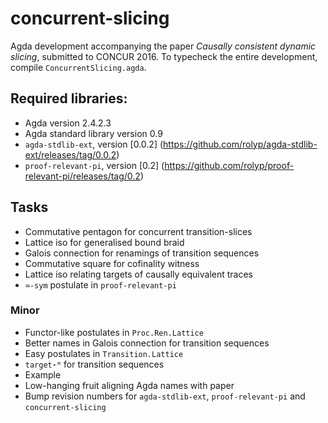 # concurrent-slicing

Agda development accompanying the paper _Causally consistent dynamic
slicing_, submitted to CONCUR 2016. To typecheck the entire development,
compile `ConcurrentSlicing.agda`.

## Required libraries:

* Agda version 2.4.2.3
* Agda standard library version 0.9
* `agda-stdlib-ext`, version [0.0.2] (https://github.com/rolyp/agda-stdlib-ext/releases/tag/0.0.2)
* `proof-relevant-pi`, version [0.2] (https://github.com/rolyp/proof-relevant-pi/releases/tag/0.2)

## Tasks

* Commutative pentagon for concurrent transition-slices
* Lattice iso for generalised bound braid
* Galois connection for renamings of transition sequences
* Commutative square for cofinality witness
* Lattice iso relating targets of causally equivalent traces
* `≃-sym` postulate in `proof-relevant-pi`

### Minor

* Functor-like postulates in `Proc.Ren.Lattice`
* Better names in Galois connection for transition sequences
* Easy postulates in `Transition.Lattice`
* `target⋆ᴹ` for transition sequences
* Example
* Low-hanging fruit aligning Agda names with paper
* Bump revision numbers for `agda-stdlib-ext`, `proof-relevant-pi` and `concurrent-slicing`
